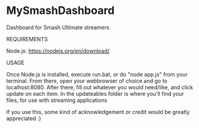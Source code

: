 # MySmashDashboard
Dashboard for Smash Ultimate streamers

REQUIREMENTS

Node.js: https://nodejs.org/en/download/

USAGE

Once Node.js is installed, execute run.bat, or do "node app.js" from your terminal.
From there, open your webbrowser of choice and go to localhost:8080.
After there, fill out whatever you would need/like, and click update on each item.
In the updateables folder is where you'll find your files, for use with streaming applications

If you use this, some kind of acknowledgement or credit would be greatly appreciated :)
